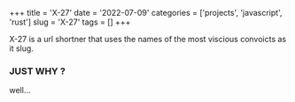 +++
title = 'X-27'
date = '2022-07-09'
categories = ['projects', 'javascript', 'rust']
slug = 'X-27'
tags = []
+++


X-27 is a url shortner that uses the names of the most viscious convoicts as it slug.

### JUST WHY ?

well...

